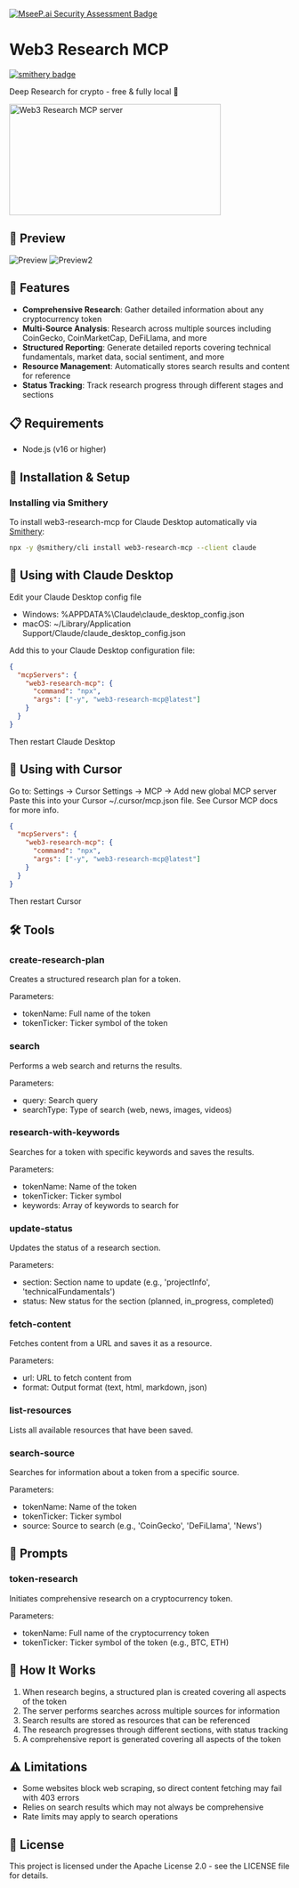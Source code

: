 [![MseeP.ai Security Assessment Badge](https://mseep.net/pr/aaronjmars-web3-research-mcp-badge.png)](https://mseep.ai/app/aaronjmars-web3-research-mcp)

# Web3 Research MCP
[![smithery badge](https://smithery.ai/badge/@aaronjmars/web3-research-mcp)](https://smithery.ai/server/@aaronjmars/web3-research-mcp)

Deep Research for crypto - free & fully local 🧠

<a href="https://glama.ai/mcp/servers/@aaronjmars/web3-research-mcp">
  <img width="380" height="200" src="https://glama.ai/mcp/servers/@aaronjmars/web3-research-mcp/badge" alt="Web3 Research MCP server" />
</a>

## 🚀 Preview

![Preview](https://i.imgur.com/b9WfMSk.png)
![Preview2](https://i.imgur.com/qjqvwmr.png)

## 🧠 Features

- **Comprehensive Research**: Gather detailed information about any cryptocurrency token
- **Multi-Source Analysis**: Research across multiple sources including CoinGecko, CoinMarketCap, DeFiLlama, and more
- **Structured Reporting**: Generate detailed reports covering technical fundamentals, market data, social sentiment, and more
- **Resource Management**: Automatically stores search results and content for reference
- **Status Tracking**: Track research progress through different stages and sections

## 📋 Requirements

- Node.js (v16 or higher)

## 🔧 Installation & Setup

### Installing via Smithery

To install web3-research-mcp for Claude Desktop automatically via [Smithery](https://smithery.ai/server/web3-research-mcp):

```bash
npx -y @smithery/cli install web3-research-mcp --client claude
```

## 🔌 Using with Claude Desktop

Edit your Claude Desktop config file

- Windows: %APPDATA%\Claude\claude_desktop_config.json
- macOS: ~/Library/Application Support/Claude/claude_desktop_config.json

Add this to your Claude Desktop configuration file:

```json
{
  "mcpServers": {
    "web3-research-mcp": {
      "command": "npx",
      "args": ["-y", "web3-research-mcp@latest"]
    }
  }
}
```

Then restart Claude Desktop

## 🔌 Using with Cursor

Go to: Settings -> Cursor Settings -> MCP -> Add new global MCP server
Paste this into your Cursor ~/.cursor/mcp.json file. See Cursor MCP docs for more info.

```json
{
  "mcpServers": {
    "web3-research-mcp": {
      "command": "npx",
      "args": ["-y", "web3-research-mcp@latest"]
    }
  }
}
```

Then restart Cursor

## 🛠️ Tools

### create-research-plan

Creates a structured research plan for a token.

Parameters:
- tokenName: Full name of the token
- tokenTicker: Ticker symbol of the token

### search

Performs a web search and returns the results.

Parameters:
- query: Search query
- searchType: Type of search (web, news, images, videos)

### research-with-keywords

Searches for a token with specific keywords and saves the results.

Parameters:
- tokenName: Name of the token
- tokenTicker: Ticker symbol
- keywords: Array of keywords to search for

### update-status

Updates the status of a research section.

Parameters:
- section: Section name to update (e.g., 'projectInfo', 'technicalFundamentals')
- status: New status for the section (planned, in_progress, completed)

### fetch-content

Fetches content from a URL and saves it as a resource.

Parameters:
- url: URL to fetch content from
- format: Output format (text, html, markdown, json)

### list-resources

Lists all available resources that have been saved.

### search-source

Searches for information about a token from a specific source.

Parameters:
- tokenName: Name of the token
- tokenTicker: Ticker symbol
- source: Source to search (e.g., 'CoinGecko', 'DeFiLlama', 'News')

## 📝 Prompts

### token-research

Initiates comprehensive research on a cryptocurrency token.

Parameters:
- tokenName: Full name of the cryptocurrency token
- tokenTicker: Ticker symbol of the token (e.g., BTC, ETH)

## 🧠 How It Works

1. When research begins, a structured plan is created covering all aspects of the token
2. The server performs searches across multiple sources for information
3. Search results are stored as resources that can be referenced
4. The research progresses through different sections, with status tracking
5. A comprehensive report is generated covering all aspects of the token

## ⚠️ Limitations

- Some websites block web scraping, so direct content fetching may fail with 403 errors
- Relies on search results which may not always be comprehensive
- Rate limits may apply to search operations

## 📄 License

This project is licensed under the Apache License 2.0 - see the LICENSE file for details.
